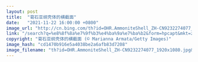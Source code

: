 ```yaml
---
layout: post
title:  "菊石亚纲壳体的横截面"
date:   "2021-11-22 16:00:00 +0800"
image_url: "http://cn.bing.com/th?id=OHR.AmmoniteShell_ZH-CN9232274077_1920x1080.jpg&rf=LaDigue_1920x1080.jpg&pid=hp"
link: "/search?q=%e8%8f%8a%e7%9f%b3%e4%ba%9a%e7%ba%b2&form=hpcapt&mkt=zh-cn"
copyright: "菊石亚纲壳体的横截面 (© Marianna Armata/Getty Images)"
image_hash: "cd1470b916e5a4038be2a6afb83d7208"
image_filename: "th?id=OHR.AmmoniteShell_ZH-CN9232274077_1920x1080.jpg&rf=LaDigue_1920x1080.jpg&pid=hp"
---
```

